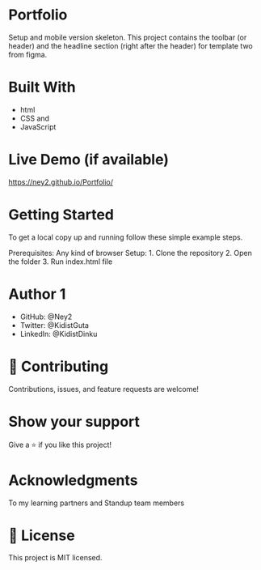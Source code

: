 # Portfolio
Setup and mobile version skeleton.
This project contains the toolbar (or header) and the headline section (right after the header) for template two from figma.

# Built With
   - html
   - CSS and 
   - JavaScript

# Live Demo (if available)
  https://ney2.github.io/Portfolio/ 

# Getting Started
  To get a local copy up and running follow these simple example steps.

  Prerequisites: Any kind of browser
  Setup: 1. Clone the repository
         2. Open the folder
         3. Run index.html file

# Author 1
  - GitHub: @Ney2
  - Twitter: @KidistGuta
  - LinkedIn: @KidistDinku
  
# 🤝 Contributing
Contributions, issues, and feature requests are welcome!

# Show your support
Give a ⭐️ if you like this project!

# Acknowledgments
To my learning partners and Standup team members

# 📝 License
This project is MIT licensed.

